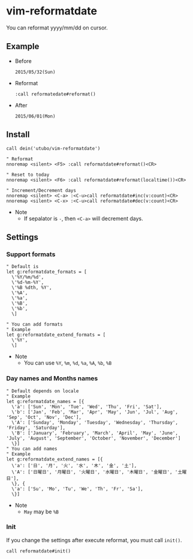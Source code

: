 # vim-reformatdate
You can reformat yyyy/mm/dd on cursor.

## Example
- Before
  ```
  2015/05/32(Sun)
  ```
- Reformat
  ```vim
  :call reformatedate#reformat()
  ```
- After
  ```
  2015/06/01(Mon)
  ```

## Install
```vim
call dein('utubo/vim-reformatdate')

" Reformat
nnoremap <silent> <F5> :call reformatdate#reformat()<CR>

" Reset to today
nnoremap <silent> <F6> :call reformatdate#reformat(localtime())<CR>

" Increment/Decrement days
nnoremap <silent> <C-a> :<C-u>call reformatdate#inc(v:count)<CR>
nnoremap <silent> <C-x> :<C-u>call reformatdate#dec(v:count)<CR>
```
- Note
  - If sepalator is `-`, then `<C-a>` will decrement days.


## Settings
### Support formats
```vim
" Default is
let g:reformatdate_formats = [
  \'%Y/%m/%d',
  \'%d-%m-%Y',
  \'%B %dth, %Y',
  \'%A',
  \'%a',
  \'%B',
  \'%b',
  \]

" You can add formats
" Example
let g:reformatdate_extend_formats = [
  \'%Y',
  \]
```
- Note
  - You can use `%Y`, `%m`, `%d`, `%a`, `%A`, `%b`, `%B`

### Day names and Months names
```vim
" Default depends on locale
" Example
let g:reformatdate_names = [{
  \'a': ['Sun', 'Mon', 'Tue', 'Wed', 'Thu', 'Fri', 'Sat'],
  \'b': ['Jan', 'Feb', 'Mar', 'Apr', 'May', 'Jun', 'Jul', 'Aug', 'Sep', 'Oct', 'Nov', 'Dec'],
  \'A': ['Sunday', 'Monday', 'Tuesday', 'Wednesday', 'Thursday', 'Friday', 'Saturday'],
  \'B': ['January', 'February', 'March', 'April', 'May', 'June', 'July', 'August', 'September', 'October', 'November', 'December']
  \}]
" You can add names
" Example
let g:reformatdate_extend_names = [{
  \'a': ['日', '月', '火', '水', '木', '金', '土'],
  \'A': ['日曜日', '月曜日', '火曜日', '水曜日', '木曜日', '金曜日', '土曜日'],
  \}, {
  \'a': ['Su', 'Mo', 'Tu', 'We', 'Th', 'Fr', 'Sa'],
  \}]
```
- Note
  - `May` may be `%B`

### Init

If you change the settings after execute reformat, you must call `init()`.

```vim
call reformatdate#init()
```


